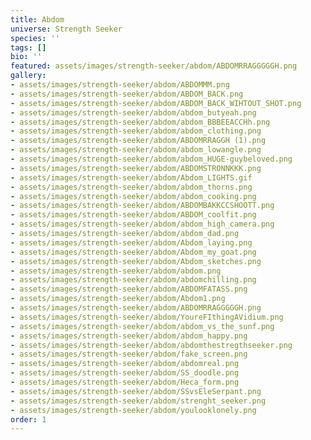 ```yaml
---
title: Abdom
universe: Strength Seeker
species: ''
tags: []
bio: ''
featured: assets/images/strength-seeker/abdom/ABDOMRRAGGGGGH.png
gallery:
- assets/images/strength-seeker/abdom/ABDOMMM.png
- assets/images/strength-seeker/abdom/ABDOM_BACK.png
- assets/images/strength-seeker/abdom/ABDOM_BACK_WIHTOUT_SHOT.png
- assets/images/strength-seeker/abdom/abdom_butyeah.png
- assets/images/strength-seeker/abdom/abdom_BBBEEACCHh.png
- assets/images/strength-seeker/abdom/abdom_clothing.png
- assets/images/strength-seeker/abdom/ABDOMRRAGGH (1).png
- assets/images/strength-seeker/abdom/abdom_lowangle.png
- assets/images/strength-seeker/abdom/abdom_HUGE-guybeloved.png
- assets/images/strength-seeker/abdom/ABDOMSTRONNKKK.png
- assets/images/strength-seeker/abdom/Abdom_LIGHTS.gif
- assets/images/strength-seeker/abdom/abdom_thorns.png
- assets/images/strength-seeker/abdom/abdom_cooking.png
- assets/images/strength-seeker/abdom/ABDOMBAKKCCSHOOTT.png
- assets/images/strength-seeker/abdom/ABDOM_coolfit.png
- assets/images/strength-seeker/abdom/abdom_high_camera.png
- assets/images/strength-seeker/abdom/abdom_dad.png
- assets/images/strength-seeker/abdom/Abdom_laying.png
- assets/images/strength-seeker/abdom/Abdom_my_goat.png
- assets/images/strength-seeker/abdom/Abdom_sketches.png
- assets/images/strength-seeker/abdom/abdom.png
- assets/images/strength-seeker/abdom/abdomchilling.png
- assets/images/strength-seeker/abdom/ABDOMFATASS.png
- assets/images/strength-seeker/abdom/Abdom1.png
- assets/images/strength-seeker/abdom/ABDOMRRAGGGGGH.png
- assets/images/strength-seeker/abdom/YoureFIthingAVidium.png
- assets/images/strength-seeker/abdom/abdom_vs_the_sunf.png
- assets/images/strength-seeker/abdom/abdom_happy.png
- assets/images/strength-seeker/abdom/abdomthestregthseeker.png
- assets/images/strength-seeker/abdom/fake_screen.png
- assets/images/strength-seeker/abdom/abdomreal.png
- assets/images/strength-seeker/abdom/SS_doodle.png
- assets/images/strength-seeker/abdom/Heca_form.png
- assets/images/strength-seeker/abdom/SSvsEleSerpant.png
- assets/images/strength-seeker/abdom/strenght_seeker.png
- assets/images/strength-seeker/abdom/youlooklonely.png
order: 1
---
```

